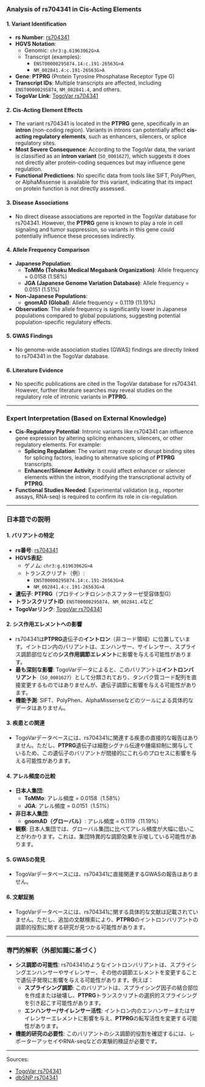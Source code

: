 ### Analysis of rs704341 in Cis-Acting Elements

#### 1. **Variant Identification**
   - **rs Number**: [rs704341](https://identifiers.org/dbsnp/rs704341)
   - **HGVS Notation**:
     - Genomic: `chr3:g.61963062G>A`
     - Transcript (examples):
       - `ENST00000295874.14:c.191-26563G>A`
       - `NM_002841.4:c.191-26563G>A`
   - **Gene**: **PTPRG** (Protein Tyrosine Phosphatase Receptor Type G)
   - **Transcript IDs**: Multiple transcripts are affected, including `ENST00000295874`, `NM_002841.4`, and others.
   - **TogoVar Link**: [TogoVar rs704341](https://togovar.org/variant/tgv12747289)

#### 2. **Cis-Acting Element Effects**
   - The variant rs704341 is located in the **PTPRG** gene, specifically in an **intron** (non-coding region). Variants in introns can potentially affect **cis-acting regulatory elements**, such as enhancers, silencers, or splice regulatory sites.
   - **Most Severe Consequence**: According to the TogoVar data, the variant is classified as an **intron variant** (`SO_0001627`), which suggests it does not directly alter protein-coding sequences but may influence gene regulation.
   - **Functional Predictions**: No specific data from tools like SIFT, PolyPhen, or AlphaMissense is available for this variant, indicating that its impact on protein function is not directly assessed.

#### 3. **Disease Associations**
   - No direct disease associations are reported in the TogoVar database for rs704341. However, the **PTPRG** gene is known to play a role in cell signaling and tumor suppression, so variants in this gene could potentially influence these processes indirectly.

#### 4. **Allele Frequency Comparison**
   - **Japanese Population**:
     - **ToMMo (Tohoku Medical Megabank Organization)**: Allele frequency = 0.0158 (1.58%)
     - **JGA (Japanese Genome Variation Database)**: Allele frequency = 0.0151 (1.51%)
   - **Non-Japanese Populations**:
     - **gnomAD (Global)**: Allele frequency = 0.1119 (11.19%)
   - **Observation**: The allele frequency is significantly lower in Japanese populations compared to global populations, suggesting potential population-specific regulatory effects.

#### 5. **GWAS Findings**
   - No genome-wide association studies (GWAS) findings are directly linked to rs704341 in the TogoVar database.

#### 6. **Literature Evidence**
   - No specific publications are cited in the TogoVar database for rs704341. However, further literature searches may reveal studies on the regulatory role of intronic variants in **PTPRG**.

---

### Expert Interpretation (Based on External Knowledge)
- **Cis-Regulatory Potential**: Intronic variants like rs704341 can influence gene expression by altering splicing enhancers, silencers, or other regulatory elements. For example:
  - **Splicing Regulation**: The variant may create or disrupt binding sites for splicing factors, leading to alternative splicing of **PTPRG** transcripts.
  - **Enhancer/Silencer Activity**: It could affect enhancer or silencer elements within the intron, modifying the transcriptional activity of **PTPRG**.
- **Functional Studies Needed**: Experimental validation (e.g., reporter assays, RNA-seq) is required to confirm its role in cis-regulation.

---

### 日本語での説明

#### 1. **バリアントの特定**
   - **rs番号**: [rs704341](https://identifiers.org/dbsnp/rs704341)
   - **HGVS表記**:
     - ゲノム: `chr3:g.61963062G>A`
     - トランスクリプト（例）:
       - `ENST00000295874.14:c.191-26563G>A`
       - `NM_002841.4:c.191-26563G>A`
   - **遺伝子**: **PTPRG**（プロテインチロシンホスファターゼ受容体型G）
   - **トランスクリプトID**: `ENST00000295874`、`NM_002841.4`など
   - **TogoVarリンク**: [TogoVar rs704341](https://togovar.org/variant/tgv12747289)

#### 2. **シス作用エレメントへの影響**
   - rs704341は**PTPRG**遺伝子の**イントロン**（非コード領域）に位置しています。イントロン内のバリアントは、エンハンサー、サイレンサー、スプライス調節部位などの**シス作用調節エレメント**に影響を与える可能性があります。
   - **最も深刻な影響**: TogoVarデータによると、このバリアントは**イントロンバリアント**（`SO_0001627`）として分類されており、タンパク質コード配列を直接変更するものではありませんが、遺伝子調節に影響を与える可能性があります。
   - **機能予測**: SIFT、PolyPhen、AlphaMissenseなどのツールによる具体的なデータはありません。

#### 3. **疾患との関連**
   - TogoVarデータベースには、rs704341に関連する疾患の直接的な報告はありません。ただし、**PTPRG**遺伝子は細胞シグナル伝達や腫瘍抑制に関与しているため、この遺伝子のバリアントが間接的にこれらのプロセスに影響を与える可能性があります。

#### 4. **アレル頻度の比較**
   - **日本人集団**:
     - **ToMMo**: アレル頻度 = 0.0158（1.58%）
     - **JGA**: アレル頻度 = 0.0151（1.51%）
   - **非日本人集団**:
     - **gnomAD（グローバル）**: アレル頻度 = 0.1119（11.19%）
   - **観察**: 日本人集団では、グローバル集団に比べてアレル頻度が大幅に低いことがわかります。これは、集団特異的な調節効果を示唆している可能性があります。

#### 5. **GWASの発見**
   - TogoVarデータベースには、rs704341に直接関連するGWASの報告はありません。

#### 6. **文献証拠**
   - TogoVarデータベースには、rs704341に関する具体的な文献は記載されていません。ただし、追加の文献検索により、**PTPRG**のイントロンバリアントの調節的役割に関する研究が見つかる可能性があります。

---

### 専門的解釈（外部知識に基づく）
- **シス調節の可能性**: rs704341のようなイントロンバリアントは、スプライシングエンハンサーやサイレンサー、その他の調節エレメントを変更することで遺伝子発現に影響を与える可能性があります。例えば：
  - **スプライシング調節**: このバリアントは、スプライシング因子の結合部位を作成または破壊し、**PTPRG**トランスクリプトの選択的スプライシングを引き起こす可能性があります。
  - **エンハンサー/サイレンサー活性**: イントロン内のエンハンサーまたはサイレンサーエレメントに影響を与え、**PTPRG**の転写活性を変更する可能性があります。
- **機能的研究の必要性**: このバリアントのシス調節的役割を確認するには、レポーターアッセイやRNA-seqなどの実験的検証が必要です。

--- 
Sources:
- [TogoVar rs704341](https://togovar.org/variant/tgv12747289)
- [dbSNP rs704341](https://identifiers.org/dbsnp/rs704341)
